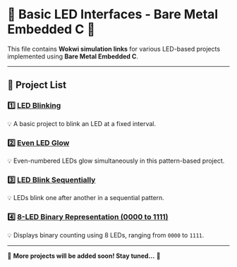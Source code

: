 # 📌 Basic LED Interfaces - Bare Metal Embedded C 🚀

This file contains **Wokwi simulation links** for various LED-based projects implemented using **Bare Metal Embedded C**.

---

## 🔹 Project List

### 1️⃣ [LED Blinking](https://wokwi.com/projects/422254429633147905)
💡 A basic project to blink an LED at a fixed interval.

### 2️⃣ [Even LED Glow](https://wokwi.com/projects/422251815356660737)
💡 Even-numbered LEDs glow simultaneously in this pattern-based project.

### 3️⃣ [LED Blink Sequentially](https://wokwi.com/projects/422294787898091521)
💡 LEDs blink one after another in a sequential pattern.

### 4️⃣ [8-LED Binary Representation (0000 to 1111)](https://wokwi.com/projects/422221318000072705)
💡 Displays binary counting using 8 LEDs, ranging from `0000` to `1111`.

---

📢 **More projects will be added soon! Stay tuned...** 🚀
